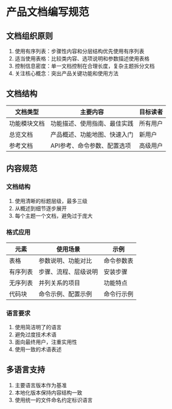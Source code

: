 # 产品文档编写规范

## 文档组织原则

1. 使用有序列表：步骤性内容和分层结构优先使用有序列表
2. 适当使用表格：比较类内容、选项说明和参数描述使用表格
3. 控制信息密度：单一文档控制在合理长度，复杂主题拆分文档
4. 关注核心概念：突出产品关键功能和使用方法

## 文档结构

| 文档类型     | 主要内容                     | 目标读者 |
| ------------ | ---------------------------- | -------- |
| 功能模块文档 | 功能描述、使用指南、最佳实践 | 所有用户 |
| 总览文档     | 产品概述、功能地图、快速入门 | 新用户   |
| 参考文档     | API参考、命令参数、配置选项  | 高级用户 |

## 内容规范

### 文档结构

1. 使用清晰的标题层级，最多三级
2. 从概述到细节逐步展开
3. 每个主题一个文档，避免过于庞大

### 格式应用

| 元素     | 使用场景             | 示例       |
| -------- | -------------------- | ---------- |
| 表格     | 参数说明、功能对比   | 命令参数表 |
| 有序列表 | 步骤、流程、层级说明 | 安装步骤   |
| 无序列表 | 并列关系的项目       | 功能特点   |
| 代码块   | 命令示例、配置示例   | 命令行示例 |

### 语言要求

1. 使用简洁明了的语言
2. 避免过度技术术语
3. 面向最终用户，注重实用性
4. 使用一致的术语表述

## 多语言支持

1. 主要语言版本作为基准
2. 本地化版本保持内容结构一致
3. 使用统一的文件命名约定标识语言
